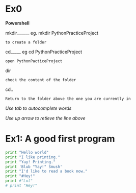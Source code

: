 # Ex0
**Powershell**

mkdir______     eg. mkdir PythonPracticeProject
    
    to create a folder

cd_____     eg cd PythonPracticeProject
    
    open PythonPacticeProject
  
 dir
    
    check the content of the folder
  
 cd..
    
    Return to the folder above the one you are currently in
  
*Use tab to autocomplete words*

*Use up arrow to retieve the line above*

# Ex1: A good first program
```python
print "Hello world"
print "I like printing."
print "Yay! Printing."
print 'Blub "Yay!" Smush'
print "I'd like to read a book now."
print "#Hey!"
print #"Lol"
# print "Hey!"
```
